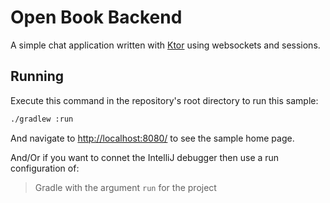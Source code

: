# Open Book Backend

A simple chat application written with [Ktor](https://ktor.io) using websockets and sessions.

## Running

Execute this command in the repository's root directory to run this sample:

```bash
./gradlew :run
```
 
And navigate to [http://localhost:8080/](http://localhost:8080/) to see the sample home page.

And/Or if you want to connet the IntelliJ debugger then use a run configuration of:

> Gradle with the argument `run` for the project
